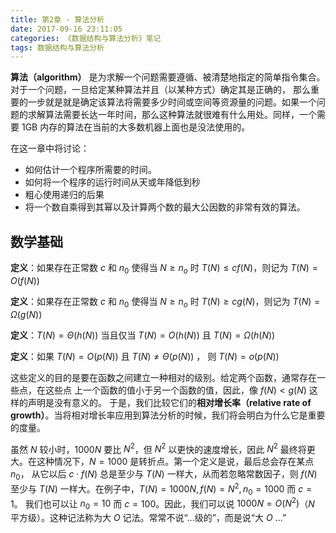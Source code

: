 ```yaml
---
title: 第2章 - 算法分析
date: 2017-09-16 23:11:05
categories: 《数据结构与算法分析》笔记
tags: 数据结构与算法分析
---
```


**算法（algorithm）** 是为求解一个问题需要遵循、被清楚地指定的简单指令集合。对于一个问题，一旦给定某种算法并且（以某种方式）确定其是正确的，
那么重要的一步就是就是确定该算法将需要多少时间或空间等资源量的问题。如果一个问题的求解算法需要长达一年时间，那么这种算法就很难有什么用处。同样，一个需要 1GB
内存的算法在当前的大多数机器上面也是没法使用的。

在这一章中将讨论：

- 如何估计一个程序所需要的时间。
- 如何将一个程序的运行时间从天或年降低到秒
- 粗心使用递归的后果
- 将一个数自乘得到其幂以及计算两个数的最大公因数的非常有效的算法。

<!--more-->

## 数学基础

**定义**：如果存在正常数 $c$ 和 $n_0$ 使得当 $N \geq n_o$ 时 $T(N) \leq cf(N)$，则记为 $T(N) = O(f(N))$

**定义**：如果存在正常数 $c$ 和 $n_0$ 使得当 $N \geq n_o$ 时 $T(N) \geq cg(N)$，则记为 $T(N) = \Omega(g(N))$

**定义**：$T(N) = \Theta(h(N))$ 当且仅当 $T(N) = O(h(N))$ 且 $T(N) = \Omega(h(N))$

**定义**：如果 $T(N) = O(p(N))$ 且 $T(N) \neq \Theta(p(N))$ ， 则 $T(N) = o(p(N))$

这些定义的目的是要在函数之间建立一种相对的级别。给定两个函数，通常存在一些点，在这些点 上一个函数的值小于另一个函数的值，因此，像 $f(N) < g(N)$ 这样的声明是没有意义的。 
于是，我们比较它们的**相对增长率（relative rate of growth）**。当将相对增长率应用到算法分析的时候，我们将会明白为什么它是重要的度量。

虽然 $N$ 较小时，$1000N$ 要比 $N^2$，但 $N^2$ 以更快的速度增长，因此 $N^2$ 最终将更大。在这种情况下，$N = 1000$ 是转折点。第一个定义是说，最后总会存在某点 $n_0$，
从它以后 $c \cdot f(N)$ 总是至少与 $T(N)$ 一样大，从而若忽略常数因子，则 $f(N)$ 至少与 $T(N)$ 一样大。在例子中，$T(N) = 1000N, f(N) = N^2, n_0 = 1000$ 而 $c = 1$。
我们也可以让 $n_0 = 10$ 而 $c = 100$。因此，我们可以说 $1000N = O(N^2)$（$N$ 平方级）。这种记法称为大 $O$ 记法。常常不说“...级的”，而是说“大 $O$ ...”
 